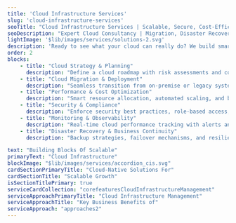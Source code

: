 ```yaml
---
title: 'Cloud Infrastructure Services'
slug: 'cloud-infrastructure-services'
seoTitle: "Cloud Infrastructure Services | Scalable, Secure, Cost-Efficient | Improwised Tech"
seoDescription: "Expert Cloud Consultancy | Migration, Disaster Recovery, & Performance Optimization | Scalable & Secure Cloud Infrastructure Expert Solutions"
lightImage: '$lib/images/services/solutions-2.svg'
description: 'Ready to see what your cloud can really do? We build smart, secure cloud setups that let you grow and innovate.'
order: 2
blocks: 
    - title: "Cloud Strategy & Planning"
      description: "Define a cloud roadmap with risk assessments and compliance readiness"
    - title: "Cloud Migration & Deployment"
      description: "Seamless transition from on-premise or legacy systems to multi-cloud and hybrid cloud environments"
    - title: "Performance & Cost Optimization"
      description: "Smart resource allocation, automated scaling, and billing optimization to reduce cloud expenses"
    - title: "Security & Compliance"
      description: "Enforce security best practices, role-based access, and automated governance policies"
    - title: "Monitoring & Observability"
      description: "Real-time cloud performance tracking with alerts and reporting for proactive issue resolution"
    - title: "Disaster Recovery & Business Continuity"
      description: "Backup strategies, failover mechanisms, and resilience planning to minimize downtime"

text: "Building Blocks Of Scalable"
primaryText: "Cloud Infrastructure"
blockImage: "$lib/images/services/accordion_cis.svg"
cardSectionPrimaryTitle: "Cloud-Native Solutions For"
cardSectionTitle: "Scalable Growth"
isSectionTitlePrimary: true
serviceCardCollection: "corefeaturesCloudInfrastructureManagement"
serviceApproachPrimaryTitle: "Cloud Infrastructure Management"
serviceApproachTitle: "Key Business Benefits of"
serviceApproach: "approaches2"
---
```

